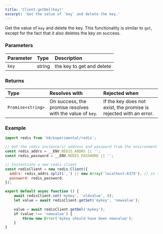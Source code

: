 ```yaml
---
title: 'Client.getDel(key)'
excerpt: 'Get the value of `key` and delete the key.'
---
```


Get the value of `key` and delete the key. This functionality is similar to `get`, except for the fact that it also deletes the key on success.

### Parameters

| Parameter | Type   | Description               |
| :-------- | :----- | :------------------------ |
| `key`     | string | the key to get and delete |


### Returns

| Type              | Resolves with                                             | Rejected when                                                     |
| :---------------- | :-------------------------------------------------------- | :---------------------------------------------------------------- |
| `Promise<string>` | On success, the promise resolves with the value of `key`. | If the key does not exist, the promise is rejected with an error. |

### Example

<CodeGroup labels={[]}>

```javascript
import redis from 'k6/experimental/redis';

// Get the redis instance(s) address and password from the environment
const redis_addrs = __ENV.REDIS_ADDRS || '';
const redis_password = __ENV.REDIS_PASSWORD || '';

// Instantiate a new redis client
const redisClient = new redis.Client({
  addrs: redis_addrs.split(',') || new Array('localhost:6379'), // in the form of 'host:port', separated by commas
  password: redis_password,
});

export default async function () {
    await redisClient.set('mykey', 'oldvalue', 0);
    let value = await redisClient.getSet('mykey', 'newvalue');
    
    value = await redisClient.getDel('mykey');
    if (value !== 'newvalue') {
        throw new Error('mykey should have been newvalue');
    }
}
```

</CodeGroup>